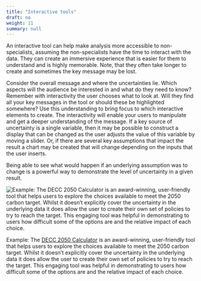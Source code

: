 ```yaml
---
title: "Interactive tools"
draft: no
weight: 11
summary: null
---
```


An interactive tool can help make analysis more accessible to non-specialists, assuming the non-specialists have the time to interact with the data. They can create an immersive experience that is easier for them to understand and is highly memorable. Note, that they often take longer to create and sometimes the key message may be lost.

Consider the overall message and where the uncertainties lie. Which aspects will the audience be interested in and what do they need to know? Remember with interactivity the user chooses what to look at. Will they find all your key messages in the tool or should these be highlighted somewhere? Use this understanding to bring focus to which interactive elements to create. The interactivity will enable your users to manipulate and get a deeper understanding of the message.
If a key source of uncertainty is a single variable, then it may be possible to construct a display that can be changed as the user adjusts the value of this variable by moving a slider. Or, if there are several key assumptions that impact the result a chart may be created that will change depending on the inputs that the user inserts.

Being able to see what would happen if an underlying assumption was to change is a powerful way to demonstrate the level of uncertainty in a given result.

![Example: The [DECC 2050 Calculator](https://www.gov.uk/guidance/2050-pathways-analysis) is an award-winning, user-friendly tool that helps users to explore the choices available to meet the 2050 carbon target. Whilst it doesn’t explicitly cover the uncertainty in the underlying data it does allow the user to create their own set of policies to try to reach the target. This engaging tool was helpful in demonstrating to users how difficult some of the options are and the relative impact of each choice.](/images/interactive.png)

Example: The [DECC 2050 Calculator](https://www.gov.uk/guidance/2050-pathways-analysis) is an award-winning, user-friendly tool that helps users to explore the choices available to meet the 2050 carbon target. Whilst it doesn’t explicitly cover the uncertainty in the underlying data it does allow the user to create their own set of policies to try to reach the target. This engaging tool was helpful in demonstrating to users how difficult some of the options are and the relative impact of each choice.

